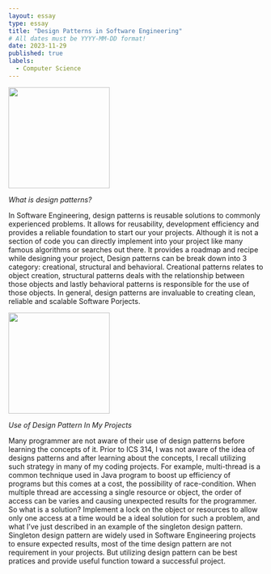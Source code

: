 ```yaml
---
layout: essay
type: essay
title: "Design Patterns in Software Engineering"
# All dates must be YYYY-MM-DD format!
date: 2023-11-29
published: true
labels:
  - Computer Science
---
```


<img width="200px" class="rounded float-start pe-4" src="https://sourcemaking.com/files/v2/content/home-tb1.png?id=944b161223408e06c3c65387c36a96ea">

*What is design patterns?*

In Software Engineering, design patterns is reusable solutions to commonly experienced problems. It allows for reusability, development efficiency and provides a reliable foundation to start our your projects. Although it is not a section of code you can directly implement into your project like many famous algorithms or searches out there. It provides a roadmap and recipe while designing your project, Design patterns can be break down into 3 category: creational, structural and behavioral. Creational patterns relates to object creation, structural patterns deals with the relationship between those objects and lastly behavioral patterns is responsible for the use of those objects. In general, design patterns are invaluable to creating clean, reliable and scalable Software Porjects.

<img width="200px" class="rounded float-start pe-4" src="https://refactoring.guru/images/patterns/content/singleton/singleton-3x.png">

*Use of Design Pattern In My Projects*

Many programmer are not aware of their use of design patterns before learning the concepts of it. Prior to ICS 314, I was not aware of the idea of designs patterns and after learning about the concepts, I recall utilizing such strategy in many of my coding projects. For example, multi-thread is a common technique used in Java program to boost up efficiency of programs but this comes at a cost, the possibility of race-condition. When multiple thread are accessing a single resource or object, the order of access can be varies and causing unexpected results for the programmer. So what is a solution? Implement a lock on the object or resources to allow only one access at a time would be a ideal solution for such a problem, and what I’ve just described in an example of the singleton design pattern. Singleton design pattern are widely used in Software Engineering projects to ensure expected results, most of the time design pattern are not requirement in your projects. But utilizing design pattern can be best pratices and provide useful function toward a successful project.



